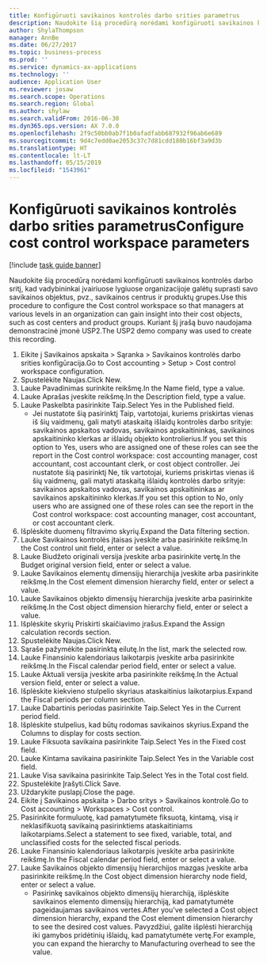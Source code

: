 ```yaml
---
title: Konfigūruoti savikainos kontrolės darbo srities parametrus
description: Naudokite šią procedūrą norėdami konfigūruoti savikainos kontrolės darbo sritį, kad vadybininkai įvairiuose lygiuose organizacijoje galėtų suprasti savo savikainos objektus, pvz., savikainos centrus ir produktų grupes.
author: ShylaThompson
manager: AnnBe
ms.date: 06/27/2017
ms.topic: business-process
ms.prod: ''
ms.service: dynamics-ax-applications
ms.technology: ''
audience: Application User
ms.reviewer: josaw
ms.search.scope: Operations
ms.search.region: Global
ms.author: shylaw
ms.search.validFrom: 2016-06-30
ms.dyn365.ops.version: AX 7.0.0
ms.openlocfilehash: 2f9c50bb0ab7f1b0afadfabb687932f96ab6e689
ms.sourcegitcommit: 9d4c7edd0ae2053c37c7d81cdd180b16bf3a9d3b
ms.translationtype: HT
ms.contentlocale: lt-LT
ms.lasthandoff: 05/15/2019
ms.locfileid: "1543961"
---
```

# <a name="configure-cost-control-workspace-parameters"></a><span data-ttu-id="0291d-103">Konfigūruoti savikainos kontrolės darbo srities parametrus</span><span class="sxs-lookup"><span data-stu-id="0291d-103">Configure cost control workspace parameters</span></span>

[!include [task guide banner](../../includes/task-guide-banner.md)]

<span data-ttu-id="0291d-104">Naudokite šią procedūrą norėdami konfigūruoti savikainos kontrolės darbo sritį, kad vadybininkai įvairiuose lygiuose organizacijoje galėtų suprasti savo savikainos objektus, pvz., savikainos centrus ir produktų grupes.</span><span class="sxs-lookup"><span data-stu-id="0291d-104">Use this procedure to configure the Cost control workspace so that managers at various levels in an organization can gain insight into their cost objects, such as cost centers and product groups.</span></span> <span data-ttu-id="0291d-105">Kuriant šį įrašą buvo naudojama demonstracinė įmonė USP2.</span><span class="sxs-lookup"><span data-stu-id="0291d-105">The USP2 demo company was used to create this recording.</span></span>

1. <span data-ttu-id="0291d-106">Eikite į Savikainos apskaita > Sąranka > Savikainos kontrolės darbo srities konfigūracija.</span><span class="sxs-lookup"><span data-stu-id="0291d-106">Go to Cost accounting > Setup > Cost control workspace configuration.</span></span>
2. <span data-ttu-id="0291d-107">Spustelėkite Naujas.</span><span class="sxs-lookup"><span data-stu-id="0291d-107">Click New.</span></span>
3. <span data-ttu-id="0291d-108">Lauke Pavadinimas surinkite reikšmę.</span><span class="sxs-lookup"><span data-stu-id="0291d-108">In the Name field, type a value.</span></span>
4. <span data-ttu-id="0291d-109">Lauke Aprašas įveskite reikšmę.</span><span class="sxs-lookup"><span data-stu-id="0291d-109">In the Description field, type a value.</span></span>
5. <span data-ttu-id="0291d-110">Lauke Paskelbta pasirinkite Taip.</span><span class="sxs-lookup"><span data-stu-id="0291d-110">Select Yes in the Published field.</span></span>
    * <span data-ttu-id="0291d-111">Jei nustatote šią pasirinktį Taip, vartotojai, kuriems priskirtas vienas iš šių vaidmenų, gali matyti ataskaitą išlaidų kontrolės darbo srityje: savikainos apskaitos vadovas, savikainos apskaitininkas, savikainos apskaitininko klerkas ar išlaidų objekto kontrolierius.</span><span class="sxs-lookup"><span data-stu-id="0291d-111">If you set this option to Yes, users who are assigned one of these roles can see the report in the Cost control workspace: cost accounting manager, cost accountant, cost accountant clerk, or cost object controller.</span></span> <span data-ttu-id="0291d-112">Jei nustatote šią pasirinktį Ne, tik vartotojai, kuriems priskirtas vienas iš šių vaidmenų, gali matyti ataskaitą išlaidų kontrolės darbo srityje: savikainos apskaitos vadovas, savikainos apskaitininkas ar savikainos apskaitininko klerkas.</span><span class="sxs-lookup"><span data-stu-id="0291d-112">If you set this option to No, only users who are assigned one of these roles can see the report in the Cost control workspace: cost accounting manager, cost accountant, or cost accountant clerk.</span></span>  
6. <span data-ttu-id="0291d-113">Išplėskite duomenų filtravimo skyrių.</span><span class="sxs-lookup"><span data-stu-id="0291d-113">Expand the Data filtering section.</span></span>
7. <span data-ttu-id="0291d-114">Lauke Savikainos kontrolės įtaisas įveskite arba pasirinkite reikšmę.</span><span class="sxs-lookup"><span data-stu-id="0291d-114">In the Cost control unit field, enter or select a value.</span></span>
8. <span data-ttu-id="0291d-115">Lauke Biudžeto originali versija įveskite arba pasirinkite vertę.</span><span class="sxs-lookup"><span data-stu-id="0291d-115">In the Budget original version field, enter or select a value.</span></span>
9. <span data-ttu-id="0291d-116">Lauke Savikainos elementų dimensijų hierarchija įveskite arba pasirinkite reikšmę.</span><span class="sxs-lookup"><span data-stu-id="0291d-116">In the Cost element dimension hierarchy field, enter or select a value.</span></span>
10. <span data-ttu-id="0291d-117">Lauke Savikainos objekto dimensijų hierarchija įveskite arba pasirinkite reikšmę.</span><span class="sxs-lookup"><span data-stu-id="0291d-117">In the Cost object dimension hierarchy field, enter or select a value.</span></span>
11. <span data-ttu-id="0291d-118">Išplėskite skyrių Priskirti skaičiavimo įrašus.</span><span class="sxs-lookup"><span data-stu-id="0291d-118">Expand the Assign calculation records section.</span></span>
12. <span data-ttu-id="0291d-119">Spustelėkite Naujas.</span><span class="sxs-lookup"><span data-stu-id="0291d-119">Click New.</span></span>
13. <span data-ttu-id="0291d-120">Sąraše pažymėkite pasirinktą eilutę.</span><span class="sxs-lookup"><span data-stu-id="0291d-120">In the list, mark the selected row.</span></span>
14. <span data-ttu-id="0291d-121">Lauke Finansinio kalendoriaus laikotarpis įveskite arba pasirinkite reikšmę.</span><span class="sxs-lookup"><span data-stu-id="0291d-121">In the Fiscal calendar period field, enter or select a value.</span></span>
15. <span data-ttu-id="0291d-122">Lauke Aktuali versija įveskite arba pasirinkite reikšmę.</span><span class="sxs-lookup"><span data-stu-id="0291d-122">In the Actual version field, enter or select a value.</span></span>
16. <span data-ttu-id="0291d-123">Išplėskite kiekvieno stulpelio skyriaus ataskaitinius laikotarpius.</span><span class="sxs-lookup"><span data-stu-id="0291d-123">Expand the Fiscal periods per column section.</span></span>
17. <span data-ttu-id="0291d-124">Lauke Dabartinis periodas pasirinkite Taip.</span><span class="sxs-lookup"><span data-stu-id="0291d-124">Select Yes in the Current period field.</span></span>
18. <span data-ttu-id="0291d-125">Išplėskite stulpelius, kad būtų rodomas savikainos skyrius.</span><span class="sxs-lookup"><span data-stu-id="0291d-125">Expand the Columns to display for costs section.</span></span>
19. <span data-ttu-id="0291d-126">Lauke Fiksuota savikaina pasirinkite Taip.</span><span class="sxs-lookup"><span data-stu-id="0291d-126">Select Yes in the Fixed cost field.</span></span>
20. <span data-ttu-id="0291d-127">Lauke Kintama savikaina pasirinkite Taip.</span><span class="sxs-lookup"><span data-stu-id="0291d-127">Select Yes in the Variable cost field.</span></span>
21. <span data-ttu-id="0291d-128">Lauke Visa savikaina pasirinkite Taip.</span><span class="sxs-lookup"><span data-stu-id="0291d-128">Select Yes in the Total cost field.</span></span>
22. <span data-ttu-id="0291d-129">Spustelėkite Įrašyti.</span><span class="sxs-lookup"><span data-stu-id="0291d-129">Click Save.</span></span>
23. <span data-ttu-id="0291d-130">Uždarykite puslapį.</span><span class="sxs-lookup"><span data-stu-id="0291d-130">Close the page.</span></span>
24. <span data-ttu-id="0291d-131">Eikite į Savikainos apskaita > Darbo sritys > Savikainos kontrolė.</span><span class="sxs-lookup"><span data-stu-id="0291d-131">Go to Cost accounting > Workspaces > Cost control.</span></span>
25. <span data-ttu-id="0291d-132">Pasirinkite formuluotę, kad pamatytumėte fiksuotą, kintamą, visą ir neklasifikuotą savikainą pasirinktiems ataskaitiniams laikotarpiams.</span><span class="sxs-lookup"><span data-stu-id="0291d-132">Select a statement to see fixed, variable, total, and unclassified costs for the selected fiscal periods.</span></span>
26. <span data-ttu-id="0291d-133">Lauke Finansinio kalendoriaus laikotarpis įveskite arba pasirinkite reikšmę.</span><span class="sxs-lookup"><span data-stu-id="0291d-133">In the Fiscal calendar period field, enter or select a value.</span></span>
27. <span data-ttu-id="0291d-134">Lauke Savikainos objekto dimensijų hierarchijos mazgas įveskite arba pasirinkite reikšmę.</span><span class="sxs-lookup"><span data-stu-id="0291d-134">In the Cost object dimension hierarchy node field, enter or select a value.</span></span>
    * <span data-ttu-id="0291d-135">Pasirinkę savikainos objekto dimensijų hierarchiją, išplėskite savikainos elemento dimensijų hierarchiją, kad pamatytumėte pageidaujamas savikainos vertes.</span><span class="sxs-lookup"><span data-stu-id="0291d-135">After you've selected a Cost object dimension hierarchy, expand the Cost element dimension hierarchy to see the desired cost values.</span></span> <span data-ttu-id="0291d-136">Pavyzdžiui, galite išplėsti hierarchiją iki gamybos pridėtinių išlaidų, kad pamatytumėte vertę.</span><span class="sxs-lookup"><span data-stu-id="0291d-136">For example, you can expand the hierarchy to Manufacturing overhead to see the value.</span></span>  


